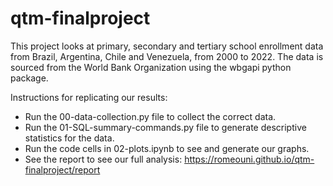 # qtm-finalproject

This project looks at primary, secondary and tertiary school enrollment data from Brazil, Argentina, Chile and Venezuela, from 2000 to 2022. The data is sourced from the World Bank Organization using the wbgapi python package.

Instructions for replicating our results:

- Run the 00-data-collection.py file to collect the correct data.
- Run the 01-SQL-summary-commands.py file to generate descriptive statistics for the data.
- Run the code cells in 02-plots.ipynb to see and generate our graphs.
- See the report to see our full analysis: https://romeouni.github.io/qtm-finalproject/report 